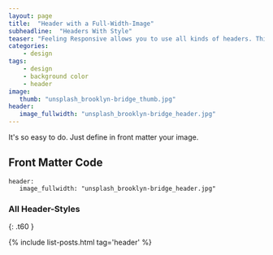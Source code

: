 ```yaml
---
layout: page
title:  "Header with a Full-Width-Image"
subheadline:  "Headers With Style"
teaser: "Feeling Responsive allows you to use all kinds of headers. This example shows a header with a <em>full-width-image</em>."
categories:
    - design
tags:
    - design
    - background color
    - header
image:
   thumb: "unsplash_brooklyn-bridge_thumb.jpg"
header:
   image_fullwidth: "unsplash_brooklyn-bridge_header.jpg"
---
```

It's so easy to do. Just define in front matter your image.

## Front Matter Code

~~~
header:
   image_fullwidth: "unsplash_brooklyn-bridge_header.jpg"
~~~



### All Header-Styles 
{: .t60 }

{% include list-posts.html tag='header' %}